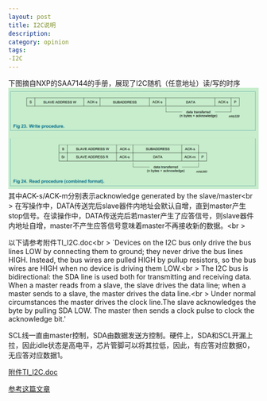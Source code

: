 ```yaml
---
layout: post
title: I2C说明
description: 
category: opinion
tags:
-I2C
---
```


下图摘自NXP的SAA7144的手册，展现了I2C随机（任意地址）读/写的时序
  ![I2C_procdure](/images/embedded/I2C_Write_Read_procedure.png)
  其中ACK-s/ACK-m分别表示acknowledge generated by the slave/master<br \>
  在写操作中，DATA传送完后slave器件内地址会默认自增，直到master产生stop信号。在读操作中，DATA传送完后若master产生了应答信号，则slave器件内地址自增，master不产生应答信号意味着master不再接收新的数据。<br \>
 
  以下请参考附件TI_I2C.doc<br \>
     `Devices on the I2C bus only drive the bus lines LOW by connecting them to ground; they never drive the 
bus lines HIGH. Instead, the bus wires are pulled HIGH by pullup resistors, so the bus wires are HIGH when no 
device is driving them LOW.<br \>
     The I2C bus is bidirectional: the SDA line is used both for transmitting and receiving data. When a master 
reads from a slave, the slave drives the data line; when a master sends to a slave, the master drives the data
 line.<br \>
      Under normal circumstances the master drives the clock line.The slave acknowledges the byte by pulling 
SDA LOW. The master then sends a clock pulse to clock the acknowledge bit.'
 
SCL线一直由master控制，SDA由数据发送方控制。硬件上，SDA和SCL开漏上拉，因此idle状态是高电平，芯片管脚可以将其拉低，因此，有应答对应数据0，无应答对应数据1。

[附件TI_I2C.doc](/images/embedded/TI_I2C_bus.doc)
 
[参考这篇文章](http://hi.baidu.com/gilbertjuly/item/b67ef40a4863c7cd74cd3c09)
